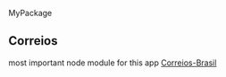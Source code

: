 MyPackage

## Correios

most important node module for this app [Correios-Brasil](https://github.com/FinotiLucas/Correios-Brasil)
